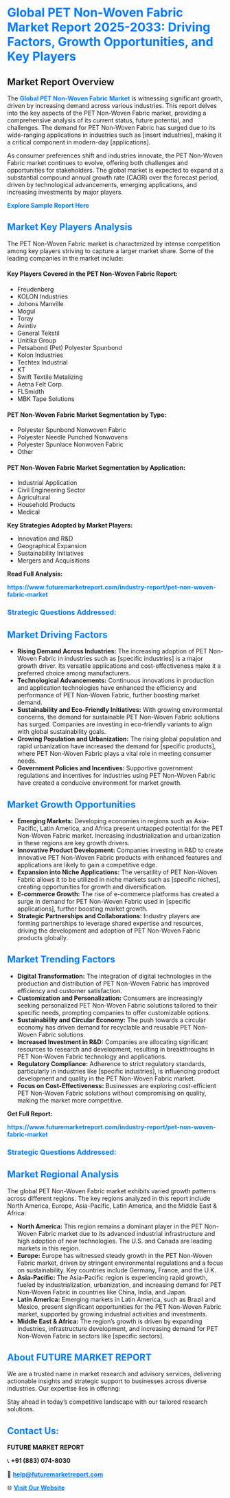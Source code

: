 <h1 style="color: #007BFF;">Global PET Non-Woven Fabric Market Report 2025-2033: Driving Factors, Growth Opportunities, and Key Players</h1>

<section id="overview">
<h2>Market Report Overview</h2>
<p>The <a href="https://www.futuremarketreport.com/industry-report/pet-non-woven-fabric-market" style="color: #007BFF; text-decoration: none;"><strong>Global PET Non-Woven Fabric Market</strong></a> is witnessing significant growth, driven by increasing demand across various industries. This report delves into the key aspects of the PET Non-Woven Fabric market, providing a comprehensive analysis of its current status, future potential, and challenges. The demand for PET Non-Woven Fabric has surged due to its wide-ranging applications in industries such as [insert industries], making it a critical component in modern-day [applications].</p>
<p>As consumer preferences shift and industries innovate, the PET Non-Woven Fabric market continues to evolve, offering both challenges and opportunities for stakeholders. The global market is expected to expand at a substantial compound annual growth rate (CAGR) over the forecast period, driven by technological advancements, emerging applications, and increasing investments by major players.</p>
</section>

<section id="overview">
<p><a href="https://www.futuremarketreport.com/request-sample/reportId=86651" style="color: #007BFF; text-decoration: none;"><strong>Explore Sample Report Here</strong></a></p>
</section>

<section id="key-players">
<h2 style="color: #007BFF;">Market Key Players Analysis</h2>
<p>The PET Non-Woven Fabric market is characterized by intense competition among key players striving to capture a larger market share. Some of the leading companies in the market include:</p>
<h4>Key Players Covered in the PET Non-Woven Fabric Report:</h4>
<ul><li>Freudenberg</li><li>KOLON Industries</li><li>Johons Manville</li><li>Mogul</li><li>Toray</li><li>Avintiv</li><li>General Tekstil</li><li>Unitika Group</li><li>Petsabond (Pet) Polyester Spunbond</li><li>Kolon Industries</li><li>Techtex Industrial</li><li>KT</li><li>Swift Textile Metalizing</li><li>Aetna Felt Corp.</li><li>FLSmidth</li><li>MBK Tape Solutions</li></ul>
<h4>PET Non-Woven Fabric Market Segmentation by Type:</h4>
<ul><li>Polyester Spunbond Nonwoven Fabric</li><li>Polyester Needle Punched Nonwovens</li><li>Polyester Spunlace Nonwoven Fabric</li><li>Other</li></ul>

<h4>PET Non-Woven Fabric Market Segmentation by Application:</h4>
<ul><li>Industrial Application</li><li>Civil Engineering Sector</li><li>Agricultural</li><li>Household Products</li><li>Medical</li></ul>
<p><strong>Key Strategies Adopted by Market Players:</strong></p>
<ul>
<li>Innovation and R&D</li>
<li>Geographical Expansion</li>
<li>Sustainability Initiatives</li>
<li>Mergers and Acquisitions</li>
</ul>
</section>

<section>
<p><strong>Read Full Analysis: </strong></p><a href="https://www.futuremarketreport.com/industry-report/pet-non-woven-fabric-market" style="color: #007BFF; text-decoration: none;"><strong>https://www.futuremarketreport.com/industry-report/pet-non-woven-fabric-market</strong></a>
<h3 style="color: #007BFF;">Strategic Questions Addressed:</h3>
</section>

<section id="driving-factors">
<h2 style="color: #007BFF;">Market Driving Factors</h2>
<ul>
<li><strong>Rising Demand Across Industries:</strong> The increasing adoption of PET Non-Woven Fabric in industries such as [specific industries] is a major growth driver. Its versatile applications and cost-effectiveness make it a preferred choice among manufacturers.</li>
<li><strong>Technological Advancements:</strong> Continuous innovations in production and application technologies have enhanced the efficiency and performance of PET Non-Woven Fabric, further boosting market demand.</li>
<li><strong>Sustainability and Eco-Friendly Initiatives:</strong> With growing environmental concerns, the demand for sustainable PET Non-Woven Fabric solutions has surged. Companies are investing in eco-friendly variants to align with global sustainability goals.</li>
<li><strong>Growing Population and Urbanization:</strong> The rising global population and rapid urbanization have increased the demand for [specific products], where PET Non-Woven Fabric plays a vital role in meeting consumer needs.</li>
<li><strong>Government Policies and Incentives:</strong> Supportive government regulations and incentives for industries using PET Non-Woven Fabric have created a conducive environment for market growth.</li>
</ul>
</section>

<section id="growth-opportunities">
<h2 style="color: #007BFF;">Market Growth Opportunities</h2>
<ul>
<li><strong>Emerging Markets:</strong> Developing economies in regions such as Asia-Pacific, Latin America, and Africa present untapped potential for the PET Non-Woven Fabric market. Increasing industrialization and urbanization in these regions are key growth drivers.</li>
<li><strong>Innovative Product Development:</strong> Companies investing in R&D to create innovative PET Non-Woven Fabric products with enhanced features and applications are likely to gain a competitive edge.</li>
<li><strong>Expansion into Niche Applications:</strong> The versatility of PET Non-Woven Fabric allows it to be utilized in niche markets such as [specific niches], creating opportunities for growth and diversification.</li>
<li><strong>E-commerce Growth:</strong> The rise of e-commerce platforms has created a surge in demand for PET Non-Woven Fabric used in [specific applications], further boosting market growth.</li>
<li><strong>Strategic Partnerships and Collaborations:</strong> Industry players are forming partnerships to leverage shared expertise and resources, driving the development and adoption of PET Non-Woven Fabric products globally.</li>
</ul>
</section>

<section id="trending-factors">
<h2 style="color: #007BFF;">Market Trending Factors</h2>
<ul>
<li><strong>Digital Transformation:</strong> The integration of digital technologies in the production and distribution of PET Non-Woven Fabric has improved efficiency and customer satisfaction.</li>
<li><strong>Customization and Personalization:</strong> Consumers are increasingly seeking personalized PET Non-Woven Fabric solutions tailored to their specific needs, prompting companies to offer customizable options.</li>
<li><strong>Sustainability and Circular Economy:</strong> The push towards a circular economy has driven demand for recyclable and reusable PET Non-Woven Fabric solutions.</li>
<li><strong>Increased Investment in R&D:</strong> Companies are allocating significant resources to research and development, resulting in breakthroughs in PET Non-Woven Fabric technology and applications.</li>
<li><strong>Regulatory Compliance:</strong> Adherence to strict regulatory standards, particularly in industries like [specific industries], is influencing product development and quality in the PET Non-Woven Fabric market.</li>
<li><strong>Focus on Cost-Effectiveness:</strong> Businesses are exploring cost-efficient PET Non-Woven Fabric solutions without compromising on quality, making the market more competitive.</li>
</ul>
</section>

<section>
<p><strong>Get Full Report: </strong></p><a href="https://www.futuremarketreport.com/industry-report/pet-non-woven-fabric-market" style="color: #007BFF; text-decoration: none;"><strong>https://www.futuremarketreport.com/industry-report/pet-non-woven-fabric-market</strong></a>
<h3 style="color: #007BFF;">Strategic Questions Addressed:</h3>
</section>


<section id="regional-analysis">
<h2 style="color: #007BFF;">Market Regional Analysis</h2>
<p>The global PET Non-Woven Fabric market exhibits varied growth patterns across different regions. The key regions analyzed in this report include North America, Europe, Asia-Pacific, Latin America, and the Middle East & Africa:</p>
<ul>
<li><strong>North America:</strong> This region remains a dominant player in the PET Non-Woven Fabric market due to its advanced industrial infrastructure and high adoption of new technologies. The U.S. and Canada are leading markets in this region.</li>
<li><strong>Europe:</strong> Europe has witnessed steady growth in the PET Non-Woven Fabric market, driven by stringent environmental regulations and a focus on sustainability. Key countries include Germany, France, and the U.K.</li>
<li><strong>Asia-Pacific:</strong> The Asia-Pacific region is experiencing rapid growth, fueled by industrialization, urbanization, and increasing demand for PET Non-Woven Fabric in countries like China, India, and Japan.</li>
<li><strong>Latin America:</strong> Emerging markets in Latin America, such as Brazil and Mexico, present significant opportunities for the PET Non-Woven Fabric market, supported by growing industrial activities and investments.</li>
<li><strong>Middle East & Africa:</strong> The region’s growth is driven by expanding industries, infrastructure development, and increasing demand for PET Non-Woven Fabric in sectors like [specific sectors].</li>
</ul>
</section>

<footer>
<h2 style="color: #007BFF;">About FUTURE MARKET REPORT</h2>
<p>We are a trusted name in market research and advisory services, delivering actionable insights and strategic support to businesses across diverse industries. Our expertise lies in offering:</p>

<p>Stay ahead in today’s competitive landscape with our tailored research solutions.</p>

<h2 style="color: #007BFF;">Contact Us:</h2>
<p><strong>FUTURE MARKET REPORT</strong></p>
<p>📞 <strong>+91 (883) 074-8030</strong></p>
<p>📧 <strong><a href="mailto:help@futuremarketreport.com" style="color: #007BFF;">help@futuremarketreport.com</a></strong></p>
<p>🌐 <strong><a href="https://www.futuremarketreport.com/" style="color: #007BFF;">Visit Our Website</a></strong></p>
</footer>